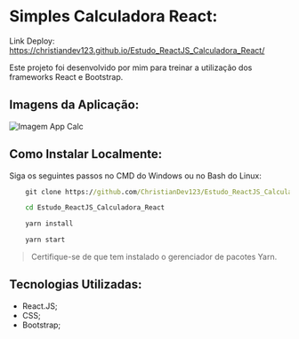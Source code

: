 # Simples Calculadora React:

Link Deploy: <https://christiandev123.github.io/Estudo_ReactJS_Calculadora_React/>

Este projeto foi desenvolvido por mim para treinar a utilização dos frameworks React e Bootstrap.

## Imagens da Aplicação:

![Imagem App Calc](https://github.com/ChristianDev123/Estudo_ReactJS_Calculadora_React/blob/main/imagem_projeto.PNG)

## Como Instalar Localmente:

Siga os seguintes passos no CMD do Windows ou no Bash do Linux:

```cmd
    git clone https://github.com/ChristianDev123/Estudo_ReactJS_Calculadora_React.git
```
```cmd
    cd Estudo_ReactJS_Calculadora_React
```
```cmd
    yarn install
```
```cmd
    yarn start
```

> Certifique-se de que tem instalado o gerenciador de pacotes Yarn.

## Tecnologias Utilizadas:

- React.JS;
- CSS;
- Bootstrap;
